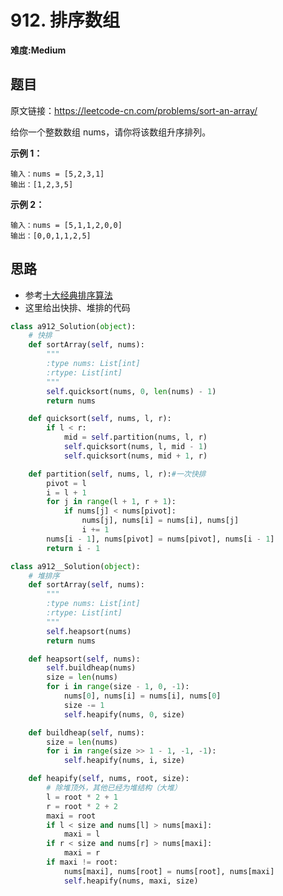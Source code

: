# 912. 排序数组
**难度:Medium**
## 题目
原文链接：https://leetcode-cn.com/problems/sort-an-array/

给你一个整数数组 nums，请你将该数组升序排列。

**示例 1：**
```
输入：nums = [5,2,3,1]
输出：[1,2,3,5]
```
**示例 2：**
```
输入：nums = [5,1,1,2,0,0]
输出：[0,0,1,1,2,5]
```

## 思路
* 参考[十大经典排序算法](https://github.com/czzbb/leetcode-python/blob/master/code/0000-%E5%8D%81%E5%A4%A7%E7%BB%8F%E5%85%B8%E6%8E%92%E5%BA%8F%E7%AE%97%E6%B3%95.md)
* 这里给出快排、堆排的代码

```python 
class a912_Solution(object):
    # 快排
    def sortArray(self, nums):
        """
        :type nums: List[int]
        :rtype: List[int]
        """
        self.quicksort(nums, 0, len(nums) - 1)
        return nums

    def quicksort(self, nums, l, r):
        if l < r:
            mid = self.partition(nums, l, r)
            self.quicksort(nums, l, mid - 1)
            self.quicksort(nums, mid + 1, r)

    def partition(self, nums, l, r):#一次快排
        pivot = l
        i = l + 1
        for j in range(l + 1, r + 1):
            if nums[j] < nums[pivot]:
                nums[j], nums[i] = nums[i], nums[j]
                i += 1
        nums[i - 1], nums[pivot] = nums[pivot], nums[i - 1]
        return i - 1
```
```python
class a912__Solution(object):
    # 堆排序
    def sortArray(self, nums):
        """
        :type nums: List[int]
        :rtype: List[int]
        """
        self.heapsort(nums)
        return nums

    def heapsort(self, nums):
        self.buildheap(nums)
        size = len(nums)
        for i in range(size - 1, 0, -1):
            nums[0], nums[i] = nums[i], nums[0]
            size -= 1
            self.heapify(nums, 0, size)

    def buildheap(self, nums):
        size = len(nums)
        for i in range(size >> 1 - 1, -1, -1):
            self.heapify(nums, i, size)

    def heapify(self, nums, root, size):
        # 除堆顶外，其他已经为堆结构（大堆）
        l = root * 2 + 1
        r = root * 2 + 2
        maxi = root
        if l < size and nums[l] > nums[maxi]:
            maxi = l
        if r < size and nums[r] > nums[maxi]:
            maxi = r
        if maxi != root:
            nums[maxi], nums[root] = nums[root], nums[maxi]
            self.heapify(nums, maxi, size)
```

